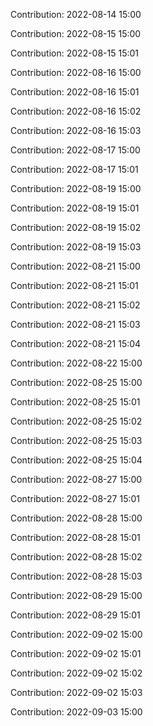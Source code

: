 Contribution: 2022-08-14 15:00

Contribution: 2022-08-15 15:00

Contribution: 2022-08-15 15:01

Contribution: 2022-08-16 15:00

Contribution: 2022-08-16 15:01

Contribution: 2022-08-16 15:02

Contribution: 2022-08-16 15:03

Contribution: 2022-08-17 15:00

Contribution: 2022-08-17 15:01

Contribution: 2022-08-19 15:00

Contribution: 2022-08-19 15:01

Contribution: 2022-08-19 15:02

Contribution: 2022-08-19 15:03

Contribution: 2022-08-21 15:00

Contribution: 2022-08-21 15:01

Contribution: 2022-08-21 15:02

Contribution: 2022-08-21 15:03

Contribution: 2022-08-21 15:04

Contribution: 2022-08-22 15:00

Contribution: 2022-08-25 15:00

Contribution: 2022-08-25 15:01

Contribution: 2022-08-25 15:02

Contribution: 2022-08-25 15:03

Contribution: 2022-08-25 15:04

Contribution: 2022-08-27 15:00

Contribution: 2022-08-27 15:01

Contribution: 2022-08-28 15:00

Contribution: 2022-08-28 15:01

Contribution: 2022-08-28 15:02

Contribution: 2022-08-28 15:03

Contribution: 2022-08-29 15:00

Contribution: 2022-08-29 15:01

Contribution: 2022-09-02 15:00

Contribution: 2022-09-02 15:01

Contribution: 2022-09-02 15:02

Contribution: 2022-09-02 15:03

Contribution: 2022-09-03 15:00

